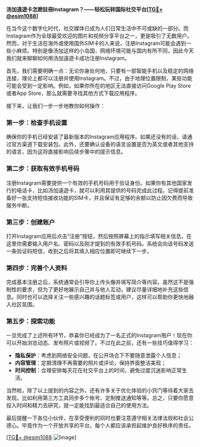 **汤加遠遊卡怎麽註冊Instagram？——轻松玩转国际社交平台[[TG💪+ @esim1088](https://t.me/s/esim1088)]**

在当今这个数字化时代，社交媒体已成为人们日常生活中不可或缺的一部分。而Instagram作为全球最受欢迎的图片和视频分享平台之一，更是吸引了无数用户。然而，对于生活在海外或使用国外SIM卡的人来说，注册Instagram可能会遇到一些小麻烦。特别是像汤加这样的小岛国，网络环境可能与国内有所不同，因此今天我们就来聊聊如何用汤加遠遊卡成功注册Instagram。

首先，我们需要明确一点：无论你身处何地，只要有一部智能手机以及稳定的网络连接，理论上都可以注册并使用Instagram。不过，由于地理位置限制，某些功能可能会受到一定影响。例如，如果你所在的地区无法直接访问Google Play Store或者App Store，那么就需要寻找其他方式下载应用程序。

接下来，让我们一步一步地教你如何操作：

### 第一步：检查手机设置
确保你的手机已经安装了最新版本的Instagram应用程序。如果还没有的话，请通过官方渠道下载安装包。此外，还要确认设备的语言设置是否为英文或者其他支持的语言，因为这将直接影响后续步骤中的提示信息。

### 第二步：获取有效手机号码
注册Instagram需要提供一个有效的手机号码用于验证身份。如果你有其他国家发行的电话卡，比如汤加遠遊卡，就可以利用其提供的号码完成此过程。记得提前准备好一张支持短信接收功能的SIM卡，并且保证有足够的余额以防止因欠费而导致服务中断。

### 第三步：创建账户
打开Instagram应用后点击“注册”按钮，然后按照屏幕上的指示填写相关信息。在这里你需要输入用户名、密码以及刚才提到的有效手机号码。系统会向该号码发送一条验证码短信，收到之后将其填入相应位置即可继续下一步。

### 第四步：完善个人资料
完成基本注册之后，系统通常会引导你上传头像并填写简介等内容。虽然这不是强制性的要求，但为了更好地展示自己并与他人互动，建议尽量详细地补充这些信息。同时也可以选择关注一些感兴趣的话题标签或用户，这样可以帮助你更快地融入社区氛围。

### 第五步：探索功能
一旦完成了上述所有环节，恭喜你已经成为了一名正式的Instagram用户！现在你可以开始浏览动态、发布照片或视频了。不过在此之前，还有一些技巧值得学习：
- **隐私保护**：考虑到网络安全问题，在公开场合下不要随意泄露个人信息；
- **内容管理**：定期清理不再需要的照片或评论，保持界面整洁美观；
- **时间控制**：合理安排每天花在社交平台上的时间，避免过度沉迷影响正常生活。

当然啦，除了以上提到的内容之外，还有许多关于优化体验的小窍门等待着大家去发现。比如利用第三方工具同步多个账号、定制推送通知等等。总之，只要你愿意投入时间和精力去研究，就一定能找到最适合自己的使用方法。

最后提醒一下各位小伙伴，在享受便利的同时也要注意遵守相关法律法规和社会公德心。毕竟作为一个开放共享的平台，每个人都应该承担起维护良好秩序的责任。

[[TG💪+ @esim1088](https://t.me/s/esim1088) ![Image](https://i.postimg.cc/4NQfJmqS/Snipaste-2025-05-13-00-14-12.png)]
